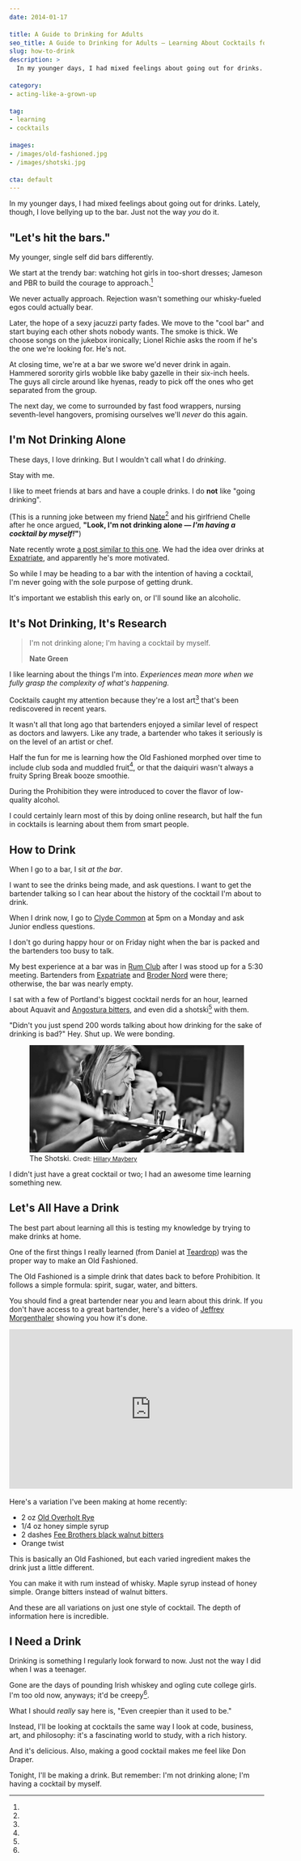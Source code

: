 ```yaml
---
date: 2014-01-17

title: A Guide to Drinking for Adults
seo_title: A Guide to Drinking for Adults — Learning About Cocktails for Fun
slug: how-to-drink
description: >
  In my younger days, I had mixed feelings about going out for drinks. Lately, though, I love bellying up to the bar. Just not the way you do it.

category:
- acting-like-a-grown-up

tag:
- learning
- cocktails

images:
- /images/old-fashioned.jpg
- /images/shotski.jpg

cta: default
---
```


In my younger days, I had mixed feelings about going out for drinks. Lately,
though, I love bellying up to the bar. Just not the way _you_ do it.

## "Let's hit the bars."

My younger, single self did bars differently.

We start at the trendy bar: watching hot girls in too-short dresses; Jameson and
PBR to build the courage to approach.[^rejection]

[^rejection]:
  We never actually approach. Rejection wasn't something our whisky-fueled egos could actually bear.

Later, the hope of a sexy jacuzzi party fades. We move to the "cool bar" and
start buying each other shots nobody wants. The smoke is thick. We choose songs
on the jukebox ironically; Lionel Richie asks the room if he's the one we're
looking for. He's not.

At closing time, we're at a bar we swore we'd never drink in again. Hammered
sorority girls wobble like baby gazelle in their six-inch heels. The guys all
circle around like hyenas, ready to pick off the ones who get separated from the
group.

The next day, we come to surrounded by fast food wrappers, nursing seventh-level
hangovers, promising ourselves we'll _never_ do this again.

## I'm Not Drinking Alone

These days, I love drinking. But I wouldn't call what I do _drinking_.

Stay with me.

I like to meet friends at bars and have a couple drinks. I do **not** like
"going drinking".

(This is a running joke between my friend [Nate][1][^similar] and his girlfriend
Chelle after he once argued, **"Look, I'm not drinking alone — _I'm having a
cocktail by myself!_"**)

[^similar]:
  Nate recently wrote [a post similar to this one][2]. We had the idea over drinks at [Expatriate][3], and apparently he's more motivated.

So while I may be heading to a bar with the intention of having a cocktail, I'm
never going with the sole purpose of getting drunk.

It's important we establish this early on, or I'll sound like an alcoholic.

## It's Not Drinking, It's Research

> I'm not drinking alone; I'm having a cocktail by myself.
>
> **Nate Green**

I like learning about the things I'm into. _Experiences mean more when we fully
grasp the complexity of what's happening._

Cocktails caught my attention because they're a lost art[^art] that's been
rediscovered in recent years.

[^art]:
  It wasn't all that long ago that bartenders enjoyed a similar level of respect as doctors and lawyers. Like any trade, a bartender who takes it seriously is on the level of an artist or chef.

Half the fun for me is learning how the Old Fashioned morphed over time to
include club soda and muddled fruit[^prohibition], or that the daiquiri wasn't
always a fruity Spring Break booze smoothie.

[^prohibition]:
  During the Prohibition they were introduced to cover the flavor of low-quality alcohol.

I could certainly learn most of this by doing online research, but half the fun
in cocktails is learning about them from smart people.

## How to Drink

When I go to a bar, I sit _at the bar_.

I want to see the drinks being made, and ask questions. I want to get the
bartender talking so I can hear about the history of the cocktail I'm about to
drink.

When I drink now, I go to [Clyde Common][4] at 5pm on a Monday and ask Junior
endless questions.

I don't go during happy hour or on Friday night when the bar is packed and the
bartenders too busy to talk.

My best experience at a bar was in [Rum Club][5] after I was stood up for a 5:30
meeting. Bartenders from [Expatriate][3] and [Broder Nord][6] were there;
otherwise, the bar was nearly empty.

I sat with a few of Portland's biggest cocktail nerds for an hour, learned about
Aquavit and [Angostura bitters][7], and even did a shotski[^shotski] with them.

[^shotski]:
  "Didn't you just spend 200 words talking about how drinking for the sake of drinking is bad?" Hey. Shut up. We were bonding.

<figure class="figure figure--center">
  <img src="./images/shotski.jpg" alt="The Shotski." />
  <figcaption class="figure__caption">
    The Shotski.
    <small class="figure__attribution">
      Credit: 
      <a class="figure__attribution-link" 
         href="http://hillarymaybery.com/2010-09-kelly-creighton-wedding/">
        Hillary Maybery
      </a>
    </small>
  </figcaption>
</figure>

I didn't just have a great cocktail or two; I had an awesome time learning
something new.

## Let's All Have a Drink

The best part about learning all this is testing my knowledge by trying to make
drinks at home.

One of the first things I really learned (from Daniel at [Teardrop][9]) was the
proper way to make an Old Fashioned.

The Old Fashioned is a simple drink that dates back to before Prohibition. It
follows a simple formula: spirit, sugar, water, and bitters.

You should find a great bartender near you and learn about this drink. If you
don't have access to a great bartender, here's a video of [Jeffrey
Morgenthaler][10] showing you how it's done.

<iframe width="560" height="315" src="https://www.youtube.com/embed/LufrnOktZiA" frameborder="0" gesture="media" allow="encrypted-media" allowfullscreen></iframe>

Here's a variation I've been making at home recently:

* 2 oz [Old Overholt Rye][11]
* 1/4 oz honey simple syrup
* 2 dashes [Fee Brothers black walnut bitters][12]
* Orange twist

This is basically an Old Fashioned, but each varied ingredient makes the drink
just a little different.

You can make it with rum instead of whisky. Maple syrup instead of honey simple.
Orange bitters instead of walnut bitters.

And these are all variations on just one style of cocktail. The depth of
information here is incredible.

## I Need a Drink

Drinking is something I regularly look forward to now. Just not the way I did
when I was a teenager.

Gone are the days of pounding Irish whiskey and ogling cute college girls. I'm
too old now, anyways; it'd be creepy[^creepier].

[^creepier]:
  What I should _really_ say here is, "Even creepier than it used to be."

Instead, I'll be looking at cocktails the same way I look at code, business,
art, and philosophy: it's a fascinating world to study, with a rich history.

And it's delicious. Also, making a good cocktail makes me feel like Don Draper.

Tonight, I'll be making a drink. But remember: I'm not drinking alone; I'm
having a cocktail by myself.

[1]: https://nategreen.org/
[2]: http://nategreen.org/the-best-time-to-go-to-a-bar/
[3]: http://expatriatepdx.com/
[4]: http://www.clydecommon.com/
[5]: http://rumclubpdx.com/
[6]: http://www.broderpdx.com/
[7]: http://en.wikipedia.org/wiki/Angostura_bitters
[9]: http://teardroplounge.com/
[10]: http://www.jeffreymorgenthaler.com/
[11]: http://www.beamglobal.com/brands/old-overholt
[12]: http://www.feebrothers.com/products/bitters/black_walnut_bitters.php
